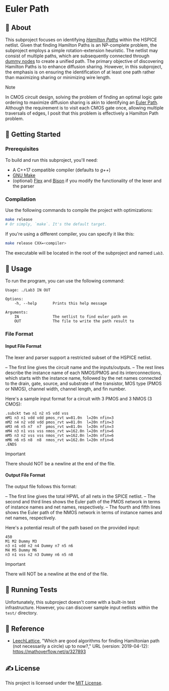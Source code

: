 # Euler Path

## 🧐 About

This subproject focuses on identifying _[Hamilton Paths](https://en.wikipedia.org/wiki/Hamiltonian_path)_ within the HSPICE netlist. Given that finding Hamilton Paths is an NP-complete problem, the subproject employs a simple rotation-extension heuristic. The netlist may consist of multiple paths, which are subsequently connected through [dummy nodes](https://qr.ae/pK9WFU) to create a unified path. The primary objective of discovering Hamilton Paths is to enhance diffusion sharing. However, in this subproject, the emphasis is on ensuring the identification of at least one path rather than maximizing sharing or minimizing wire length.

> [!note]
> In CMOS circuit design, solving the problem of finding an optimal logic gate ordering to maximize diffusion sharing is akin to identifying an [Euler Path](https://en.wikipedia.org/wiki/Eulerian_path#Applications). Although the requirement is to visit each CMOS gate once, allowing multiple traversals of edges, I posit that this problem is effectively a Hamilton Path problem.

## 🏁 Getting Started

### Prerequisites

To build and run this subproject, you'll need:

- A C++17 compatible compiler (defaults to _g++_)
- [GNU Make](https://www.gnu.org/software/make/)
- (optional) [Flex](https://github.com/westes/flex) and [Bison](https://www.gnu.org/software/bison/) if you modify the functionality of the lexer and the parser

### Compilation

Use the following commands to compile the project with optimizations:

```sh
make release
# Or simply, `make`. It's the default target.
```

If you're using a different compiler, you can specify it like this:

```sh
make release CXX=<compiler>
```

The executable will be located in the root of the subproject and named `Lab3`.

## 🎈 Usage

To run the program, you can use the following command:

```
Usage: ./Lab3 IN OUT

Options:
    -h, --help       Prints this help message

Arguments:
    IN               The netlist to find euler path on
    OUT              The file to write the path result to
```

### File Format

#### Input File Format

The lexer and parser support a restricted subset of the HSPICE netlist.

– The first line gives the circuit name and the inputs/outputs.
– The rest lines describe the instance name of each NMOS/PMOS and its interconnections, which starts with the instance name, followed by the net names connected to the drain, gate, source, and substrate of the transistor, MOS type (PMOS or NMOS), channel width, channel length, and fin number.

Here's a sample input format for a circuit with 3 PMOS and 3 NMOS (3 CMOS):

```
.subckt two n1 n2 n5 vdd vss
mM1 n3 n1 vdd vdd pmos_rvt w=81.0n  l=20n nfin=3
mM2 n4 n2 vdd vdd pmos_rvt w=81.0n  l=20n nfin=3
mM3 n6 n5 n7  n7  pmos_rvt w=81.0n  l=20n nfin=3
mM4 n3 n1 vss vss nmos_rvt w=162.0n l=20n nfin=6
mM5 n3 n2 vss vss nmos_rvt w=162.0n l=20n nfin=6
mM6 n6 n5 n8  n8  nmos_rvt w=162.0n l=20n nfin=6
.ENDS
```

> [!important]
> There should NOT be a newline at the end of the file.

#### Output File Format

The output file follows this format:

– The first line gives the total HPWL of all nets in the SPICE netlist.
– The second and third lines shows the Euler path of the PMOS network in terms of instance names and net names, respectively.
– The fourth and fifth lines shows the Euler path of the NMOS network in terms of instance names and net names, respectively.

Here's a potential result of the path based on the provided input:

```
450
M1 M2 Dummy M3
n3 n1 vdd n2 n4 Dummy n7 n5 n6
M4 M5 Dummy M6
n3 n1 vss n2 n3 Dummy n6 n5 n8
```

> [!important]
> There will NOT be a newline at the end of the file.

## 🔧 Running Tests

Unfortunately, this subproject doesn't come with a built-in test infrastructure. However, you can discover sample input netlists within the `test/` directory.

## 🎉 Reference

- [LeechLattice](https://mathoverflow.net/users/125498/leechlattice), "Which are good algorithms for finding Hamiltonian path (not necessarily a circle) up to now?," URL (version: 2019-04-12): https://mathoverflow.net/q/327893

## ✍️ License

This project is licensed under the [MIT License](./LICENSE).
